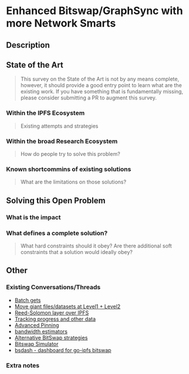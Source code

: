# Enhanced Bitswap/GraphSync with more Network Smarts

## Description

## State of the Art

> This survey on the State of the Art is not by any means complete, however, it should provide a good entry point to learn what are the existing work. If you have something that is fundamentally missing, please consider submitting a PR to augment this survey. 

### Within the IPFS Ecosystem
> Existing attempts and strategies

### Within the broad Research Ecosystem
> How do people try to solve this problem?

### Known shortcommins of existing solutions
> What are the limitations on those solutions?

## Solving this Open Problem

### What is the impact

### What defines a complete solution?
> What hard constraints should it obey? Are there additional soft constraints that a solution would ideally obey?

## Other

### Existing Conversations/Threads

- [Batch gets](https://github.com/ipfs/notes/issues/285)
- [Move giant files/datasets at Level1 + Level2 ](https://github.com/ipfs/notes/issues/218)
- [Reed-Solomon layer over IPFS](https://github.com/ipfs/notes/issues/196)
- [Tracking progress and other data](https://github.com/ipfs/notes/issues/107)
- [Advanced Pinning](https://github.com/ipfs/notes/issues/49)
- [bandwidth estimators](https://github.com/ipfs/notes/issues/30)
- [Alternative BitSwap strategies](https://github.com/ipfs/notes/issues/20)
- [Bitswap Simulator](https://github.com/heems/bssim)
- [bsdash - dashboard for go-ipfs bitswap](https://www.npmjs.com/package/bsdash)

### Extra notes
